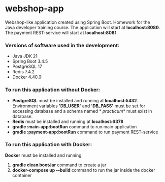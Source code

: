 # webshop-app

Webshop-like application created using Spring Boot. Homework for the Java developer training course.
The application will start at **localhost:8080**. The payment REST-service will start at **localhost:8081**.

### Versions of software used in the development:

* Java JDK 21
* Spring Boot 3.4.5
* PostgreSQL 17
* Redis 7.4.2
* Docker 4.40.0

### **To run this application without Docker:**

* **PostgreSQL** must be installed and running at **localhost:5432**.
  Environment variables **'DB_USER'** and **'DB_PASS'** must be set for accessing database and a schema named *
  *practicum** must exist in database.
* **Redis** must be installed and running at **localhost:6379**.
* **gradle :main-app:bootRun** command to run main application
* **gradle :payment-app:bootRun** command to run payment REST-service

### **To run this application with Docker:**

**Docker** must be installed and running

1. **gradle clean bootJar** command to create a jar
2. **docker-compose up --build** command to run the jar inside the docker container
